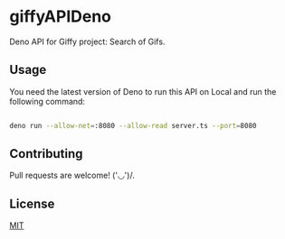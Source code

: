 # giffyAPIDeno

Deno API for Giffy project: Search of Gifs.


## Usage

You need the latest version of Deno to run this API on Local and run the following command:

```bash

deno run --allow-net=:8080 --allow-read server.ts --port=8080

```

## Contributing

Pull requests are welcome! ('◡')/.


## License
[MIT](https://choosealicense.com/licenses/mit/)